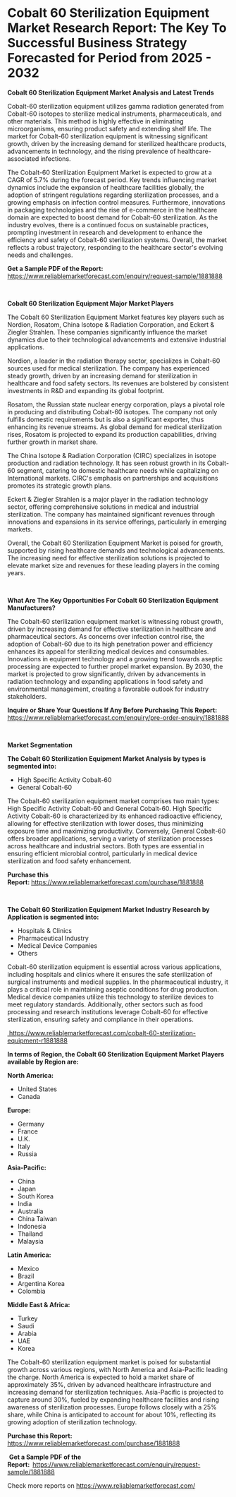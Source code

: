 <p><h1>Cobalt 60 Sterilization Equipment Market Research Report: The Key To Successful Business Strategy Forecasted for Period from 2025 - 2032</h1></p><p><strong>Cobalt 60 Sterilization Equipment Market Analysis and Latest Trends</strong></p>
<p><p>Cobalt-60 sterilization equipment utilizes gamma radiation generated from Cobalt-60 isotopes to sterilize medical instruments, pharmaceuticals, and other materials. This method is highly effective in eliminating microorganisms, ensuring product safety and extending shelf life. The market for Cobalt-60 sterilization equipment is witnessing significant growth, driven by the increasing demand for sterilized healthcare products, advancements in technology, and the rising prevalence of healthcare-associated infections.</p><p>The Cobalt-60 Sterilization Equipment Market is expected to grow at a CAGR of 5.7% during the forecast period. Key trends influencing market dynamics include the expansion of healthcare facilities globally, the adoption of stringent regulations regarding sterilization processes, and a growing emphasis on infection control measures. Furthermore, innovations in packaging technologies and the rise of e-commerce in the healthcare domain are expected to boost demand for Cobalt-60 sterilization. As the industry evolves, there is a continued focus on sustainable practices, prompting investment in research and development to enhance the efficiency and safety of Cobalt-60 sterilization systems. Overall, the market reflects a robust trajectory, responding to the healthcare sector's evolving needs and challenges.</p></p>
<p><strong>Get a Sample PDF of the Report:&nbsp;</strong> <a href="https://www.reliablemarketforecast.com/enquiry/request-sample/1881888?utm_campaign=2603&utm_medium=2&utm_source=Github&utm_content=ia&utm_term=11042025&utm_id=cobalt-60-sterilization-equipment">https://www.reliablemarketforecast.com/enquiry/request-sample/1881888</a></p>
<p>&nbsp;</p>
<p><strong>Cobalt 60 Sterilization Equipment Major Market Players</strong></p>
<p><p>The Cobalt 60 Sterilization Equipment Market features key players such as Nordion, Rosatom, China Isotope & Radiation Corporation, and Eckert & Ziegler Strahlen. These companies significantly influence the market dynamics due to their technological advancements and extensive industrial applications.</p><p>Nordion, a leader in the radiation therapy sector, specializes in Cobalt-60 sources used for medical sterilization. The company has experienced steady growth, driven by an increasing demand for sterilization in healthcare and food safety sectors. Its revenues are bolstered by consistent investments in R&D and expanding its global footprint.</p><p>Rosatom, the Russian state nuclear energy corporation, plays a pivotal role in producing and distributing Cobalt-60 isotopes. The company not only fulfills domestic requirements but is also a significant exporter, thus enhancing its revenue streams. As global demand for medical sterilization rises, Rosatom is projected to expand its production capabilities, driving further growth in market share.</p><p>The China Isotope & Radiation Corporation (CIRC) specializes in isotope production and radiation technology. It has seen robust growth in its Cobalt-60 segment, catering to domestic healthcare needs while capitalizing on International markets. CIRC's emphasis on partnerships and acquisitions promotes its strategic growth plans.</p><p>Eckert & Ziegler Strahlen is a major player in the radiation technology sector, offering comprehensive solutions in medical and industrial sterilization. The company has maintained significant revenues through innovations and expansions in its service offerings, particularly in emerging markets.</p><p>Overall, the Cobalt 60 Sterilization Equipment Market is poised for growth, supported by rising healthcare demands and technological advancements. The increasing need for effective sterilization solutions is projected to elevate market size and revenues for these leading players in the coming years.</p></p>
<p>&nbsp;</p>
<p><strong>What Are The Key Opportunities For Cobalt 60 Sterilization Equipment Manufacturers?</strong></p>
<p><p>The Cobalt-60 sterilization equipment market is witnessing robust growth, driven by increasing demand for effective sterilization in healthcare and pharmaceutical sectors. As concerns over infection control rise, the adoption of Cobalt-60 due to its high penetration power and efficiency enhances its appeal for sterilizing medical devices and consumables. Innovations in equipment technology and a growing trend towards aseptic processing are expected to further propel market expansion. By 2030, the market is projected to grow significantly, driven by advancements in radiation technology and expanding applications in food safety and environmental management, creating a favorable outlook for industry stakeholders.</p></p>
<p><strong>Inquire or Share Your Questions If Any Before Purchasing This Report:</strong> <a href="https://www.reliablemarketforecast.com/enquiry/pre-order-enquiry/1881888?utm_campaign=2603&utm_medium=2&utm_source=Github&utm_content=ia&utm_term=11042025&utm_id=cobalt-60-sterilization-equipment">https://www.reliablemarketforecast.com/enquiry/pre-order-enquiry/1881888</a></p>
<p>&nbsp;</p>
<p><strong>Market Segmentation</strong></p>
<p><strong>The Cobalt 60 Sterilization Equipment Market Analysis by types is segmented into:</strong></p>
<p><ul><li>High Specific Activity Cobalt-60</li><li>General Cobalt-60</li></ul></p>
<p><p>The Cobalt-60 sterilization equipment market comprises two main types: High Specific Activity Cobalt-60 and General Cobalt-60. High Specific Activity Cobalt-60 is characterized by its enhanced radioactive efficiency, allowing for effective sterilization with lower doses, thus minimizing exposure time and maximizing productivity. Conversely, General Cobalt-60 offers broader applications, serving a variety of sterilization processes across healthcare and industrial sectors. Both types are essential in ensuring efficient microbial control, particularly in medical device sterilization and food safety enhancement.</p></p>
<p><strong>Purchase this Report:&nbsp;</strong><a href="https://www.reliablemarketforecast.com/purchase/1881888?utm_campaign=2603&utm_medium=2&utm_source=Github&utm_content=ia&utm_term=11042025&utm_id=cobalt-60-sterilization-equipment">https://www.reliablemarketforecast.com/purchase/1881888</a></p>
<p>&nbsp;</p>
<p><strong>The Cobalt 60 Sterilization Equipment Market Industry Research by Application is segmented into:</strong></p>
<p><ul><li>Hospitals & Clinics</li><li>Pharmaceutical Industry</li><li>Medical Device Companies</li><li>Others</li></ul></p>
<p><p>Cobalt-60 sterilization equipment is essential across various applications, including hospitals and clinics where it ensures the safe sterilization of surgical instruments and medical supplies. In the pharmaceutical industry, it plays a critical role in maintaining aseptic conditions for drug production. Medical device companies utilize this technology to sterilize devices to meet regulatory standards. Additionally, other sectors such as food processing and research institutions leverage Cobalt-60 for effective sterilization, ensuring safety and compliance in their operations.</p></p>
<p><a href="https://www.reliablemarketforecast.com/cobalt-60-sterilization-equipment-r1881888?utm_campaign=2603&utm_medium=2&utm_source=Github&utm_content=ia&utm_term=11042025&utm_id=cobalt-60-sterilization-equipment">&nbsp;https://www.reliablemarketforecast.com/cobalt-60-sterilization-equipment-r1881888</a></p>
<p><strong>In terms of Region, the Cobalt 60 Sterilization Equipment Market Players available by Region are:</strong></p>
<p>
    <p> <strong> North America: </strong>
        <ul>
            <li>United States</li>
            <li>Canada</li>
        </ul>
        </p> 
    <p> <strong> Europe: </strong>
        <ul>
            <li>Germany</li>
            <li>France</li>
            <li>U.K.</li>
            <li>Italy</li>
            <li>Russia</li>
        </ul>
        </p> 
    <p> <strong> Asia-Pacific: </strong>
        <ul>
            <li>China</li>
            <li>Japan</li>
            <li>South Korea</li>
            <li>India</li>
            <li>Australia</li>
            <li>China Taiwan</li>
            <li>Indonesia</li>
            <li>Thailand</li>
            <li>Malaysia</li>
        </ul>
        </p> 
    <p> <strong> Latin America: </strong>
        <ul>
            <li>Mexico</li>
            <li>Brazil</li>
            <li>Argentina Korea</li>
            <li>Colombia</li>
        </ul>
        </p> 
    <p> <strong> Middle East & Africa: </strong>
        <ul>
            <li>Turkey</li>
            <li>Saudi</li>
            <li>Arabia</li>
            <li>UAE</li>
            <li>Korea</li>
        </ul>
    </p>
    </p>
<p><p>The Cobalt-60 sterilization equipment market is poised for substantial growth across various regions, with North America and Asia-Pacific leading the charge. North America is expected to hold a market share of approximately 35%, driven by advanced healthcare infrastructure and increasing demand for sterilization techniques. Asia-Pacific is projected to capture around 30%, fueled by expanding healthcare facilities and rising awareness of sterilization processes. Europe follows closely with a 25% share, while China is anticipated to account for about 10%, reflecting its growing adoption of sterilization technology.</p></p>
<p><strong>Purchase this Report: </strong><a href="https://www.reliablemarketforecast.com/purchase/1881888?utm_campaign=2603&utm_medium=2&utm_source=Github&utm_content=ia&utm_term=11042025&utm_id=cobalt-60-sterilization-equipment">https://www.reliablemarketforecast.com/purchase/1881888</a></p>
<p>&nbsp;<strong>Get a Sample PDF of the Report:&nbsp;&nbsp;</strong><a href="https://www.reliablemarketforecast.com/enquiry/request-sample/1881888?utm_campaign=2603&utm_medium=2&utm_source=Github&utm_content=ia&utm_term=11042025&utm_id=cobalt-60-sterilization-equipment">https://www.reliablemarketforecast.com/enquiry/request-sample/1881888</a></p>
<p><strong></strong></p>
<p>Check more reports on <a href="https://www.reliablemarketforecast.com/?utm_campaign=2603&utm_medium=2&utm_source=Github&utm_content=ia&utm_term=11042025&utm_id=cobalt-60-sterilization-equipment">https://www.reliablemarketforecast.com/</a></p>